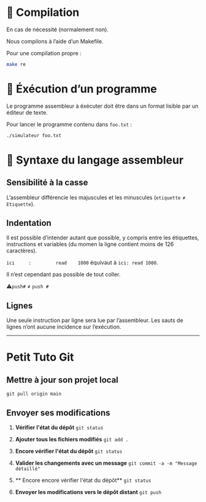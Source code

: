 # 🔨 Compilation

En cas de nécessité (normalement non).

Nous compilons à l’aide d’un Makefile.

Pour une compilation propre :

```bash
make re
```

# 👟 Éxécution d’un programme

Le programme assembleur à éxécuter doit être dans un format lisible par un éditeur de texte.

Pour lancer le programme contenu dans `foo.txt` :

```bash
./simulateur foo.txt
```

# 🧩 Syntaxe du langage assembleur

## Sensibilité à la casse

L’assembleur différencie les majuscules et les minuscules (`etiquette` ≠ `Etiquette`).

## Indentation

Il est possible d’intender autant que possible, y compris entre les étiquettes, instructions et variables (du momen la ligne contient moins de 126 caractères).

 `ici     :         read    1000`     équivaut à `ici: read 1000`.

Il n’est cependant pas possible de tout coller.

⚠️`push#` ≠ `push #` 

## Lignes

Une seule instruction par ligne sera lue par l’assembleur. Les sauts de lignes n’ont aucune incidence sur l’exécution.


---


# Petit Tuto Git

## Mettre à jour son projet local
   ```git pull origin main```

## Envoyer ses modifications

1. **Vérifier l'état du dépôt**
   ```git status```

2. **Ajouter tous les fichiers modifiés**
   ```git add .```

3. **Encore vérifier l'état du dépôt**
   ```git status```

4. **Valider les changements avec un message**
   ```git commit -a -m "Message détaillé"```

5. ** Encore encore vérifier l'état du dépôt**
   ```git status```

6. **Envoyer les modifications vers le dépôt distant**
   ```git push```

